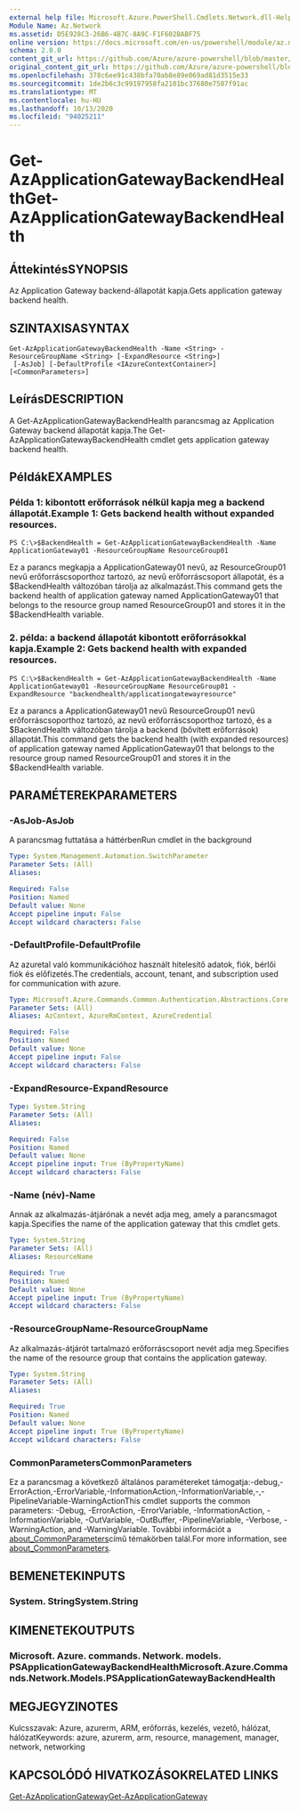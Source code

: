 ```yaml
---
external help file: Microsoft.Azure.PowerShell.Cmdlets.Network.dll-Help.xml
Module Name: Az.Network
ms.assetid: D5E928C3-26B6-4B7C-8A9C-F1F602BABF75
online version: https://docs.microsoft.com/en-us/powershell/module/az.network/get-azapplicationgatewaybackendhealth
schema: 2.0.0
content_git_url: https://github.com/Azure/azure-powershell/blob/master/src/Network/Network/help/Get-AzApplicationGatewayBackendHealth.md
original_content_git_url: https://github.com/Azure/azure-powershell/blob/master/src/Network/Network/help/Get-AzApplicationGatewayBackendHealth.md
ms.openlocfilehash: 378c6ee91c438bfa70ab8e89e069ad81d3515e33
ms.sourcegitcommit: 1de2b6c3c99197958fa2101bc37680e7507f91ac
ms.translationtype: MT
ms.contentlocale: hu-HU
ms.lasthandoff: 10/13/2020
ms.locfileid: "94025211"
---
```

# <span data-ttu-id="954c8-101">Get-AzApplicationGatewayBackendHealth</span><span class="sxs-lookup"><span data-stu-id="954c8-101">Get-AzApplicationGatewayBackendHealth</span></span>

## <span data-ttu-id="954c8-102">Áttekintés</span><span class="sxs-lookup"><span data-stu-id="954c8-102">SYNOPSIS</span></span>
<span data-ttu-id="954c8-103">Az Application Gateway backend-állapotát kapja.</span><span class="sxs-lookup"><span data-stu-id="954c8-103">Gets application gateway backend health.</span></span>

## <span data-ttu-id="954c8-104">SZINTAXISA</span><span class="sxs-lookup"><span data-stu-id="954c8-104">SYNTAX</span></span>

```
Get-AzApplicationGatewayBackendHealth -Name <String> -ResourceGroupName <String> [-ExpandResource <String>]
 [-AsJob] [-DefaultProfile <IAzureContextContainer>] [<CommonParameters>]
```

## <span data-ttu-id="954c8-105">Leírás</span><span class="sxs-lookup"><span data-stu-id="954c8-105">DESCRIPTION</span></span>
<span data-ttu-id="954c8-106">A Get-AzApplicationGatewayBackendHealth parancsmag az Application Gateway backend állapotát kapja.</span><span class="sxs-lookup"><span data-stu-id="954c8-106">The Get-AzApplicationGatewayBackendHealth cmdlet gets application gateway backend health.</span></span>

## <span data-ttu-id="954c8-107">Példák</span><span class="sxs-lookup"><span data-stu-id="954c8-107">EXAMPLES</span></span>

### <span data-ttu-id="954c8-108">Példa 1: kibontott erőforrások nélkül kapja meg a backend állapotát.</span><span class="sxs-lookup"><span data-stu-id="954c8-108">Example 1: Gets backend health without expanded resources.</span></span>
```
PS C:\>$BackendHealth = Get-AzApplicationGatewayBackendHealth -Name ApplicationGateway01 -ResourceGroupName ResourceGroup01
```

<span data-ttu-id="954c8-109">Ez a parancs megkapja a ApplicationGateway01 nevű, az ResourceGroup01 nevű erőforráscsoporthoz tartozó, az nevű erőforráscsoport állapotát, és a $BackendHealth változóban tárolja az alkalmazást.</span><span class="sxs-lookup"><span data-stu-id="954c8-109">This command gets the backend health of application gateway named ApplicationGateway01 that belongs to the resource group named ResourceGroup01 and stores it in the $BackendHealth variable.</span></span>

### <span data-ttu-id="954c8-110">2. példa: a backend állapotát kibontott erőforrásokkal kapja.</span><span class="sxs-lookup"><span data-stu-id="954c8-110">Example 2: Gets backend health with expanded resources.</span></span>
```
PS C:\>$BackendHealth = Get-AzApplicationGatewayBackendHealth -Name ApplicationGateway01 -ResourceGroupName ResourceGroup01 -ExpandResource "backendhealth/applicationgatewayresource"
```

<span data-ttu-id="954c8-111">Ez a parancs a ApplicationGateway01 nevű ResourceGroup01 nevű erőforráscsoporthoz tartozó, az nevű erőforráscsoporthoz tartozó, és a $BackendHealth változóban tárolja a backend (bővített erőforrások) állapotát.</span><span class="sxs-lookup"><span data-stu-id="954c8-111">This command gets the backend health (with expanded resources) of application gateway named ApplicationGateway01 that belongs to the resource group named ResourceGroup01 and stores it in the $BackendHealth variable.</span></span>

## <span data-ttu-id="954c8-112">PARAMÉTEREK</span><span class="sxs-lookup"><span data-stu-id="954c8-112">PARAMETERS</span></span>

### <span data-ttu-id="954c8-113">-AsJob</span><span class="sxs-lookup"><span data-stu-id="954c8-113">-AsJob</span></span>
<span data-ttu-id="954c8-114">A parancsmag futtatása a háttérben</span><span class="sxs-lookup"><span data-stu-id="954c8-114">Run cmdlet in the background</span></span>

```yaml
Type: System.Management.Automation.SwitchParameter
Parameter Sets: (All)
Aliases:

Required: False
Position: Named
Default value: None
Accept pipeline input: False
Accept wildcard characters: False
```

### <span data-ttu-id="954c8-115">-DefaultProfile</span><span class="sxs-lookup"><span data-stu-id="954c8-115">-DefaultProfile</span></span>
<span data-ttu-id="954c8-116">Az azuretal való kommunikációhoz használt hitelesítő adatok, fiók, bérlői fiók és előfizetés.</span><span class="sxs-lookup"><span data-stu-id="954c8-116">The credentials, account, tenant, and subscription used for communication with azure.</span></span>

```yaml
Type: Microsoft.Azure.Commands.Common.Authentication.Abstractions.Core.IAzureContextContainer
Parameter Sets: (All)
Aliases: AzContext, AzureRmContext, AzureCredential

Required: False
Position: Named
Default value: None
Accept pipeline input: False
Accept wildcard characters: False
```

### <span data-ttu-id="954c8-117">-ExpandResource</span><span class="sxs-lookup"><span data-stu-id="954c8-117">-ExpandResource</span></span>
```yaml
Type: System.String
Parameter Sets: (All)
Aliases:

Required: False
Position: Named
Default value: None
Accept pipeline input: True (ByPropertyName)
Accept wildcard characters: False
```

### <span data-ttu-id="954c8-118">-Name (név)</span><span class="sxs-lookup"><span data-stu-id="954c8-118">-Name</span></span>
<span data-ttu-id="954c8-119">Annak az alkalmazás-átjárónak a nevét adja meg, amely a parancsmagot kapja.</span><span class="sxs-lookup"><span data-stu-id="954c8-119">Specifies the name of the application gateway that this cmdlet gets.</span></span>

```yaml
Type: System.String
Parameter Sets: (All)
Aliases: ResourceName

Required: True
Position: Named
Default value: None
Accept pipeline input: True (ByPropertyName)
Accept wildcard characters: False
```

### <span data-ttu-id="954c8-120">-ResourceGroupName</span><span class="sxs-lookup"><span data-stu-id="954c8-120">-ResourceGroupName</span></span>
<span data-ttu-id="954c8-121">Az alkalmazás-átjárót tartalmazó erőforráscsoport nevét adja meg.</span><span class="sxs-lookup"><span data-stu-id="954c8-121">Specifies the name of the resource group that contains the application gateway.</span></span>

```yaml
Type: System.String
Parameter Sets: (All)
Aliases:

Required: True
Position: Named
Default value: None
Accept pipeline input: True (ByPropertyName)
Accept wildcard characters: False
```

### <span data-ttu-id="954c8-122">CommonParameters</span><span class="sxs-lookup"><span data-stu-id="954c8-122">CommonParameters</span></span>
<span data-ttu-id="954c8-123">Ez a parancsmag a következő általános paramétereket támogatja:-debug,-ErrorAction,-ErrorVariable,-InformationAction,-InformationVariable,-,-PipelineVariable-WarningAction</span><span class="sxs-lookup"><span data-stu-id="954c8-123">This cmdlet supports the common parameters: -Debug, -ErrorAction, -ErrorVariable, -InformationAction, -InformationVariable, -OutVariable, -OutBuffer, -PipelineVariable, -Verbose, -WarningAction, and -WarningVariable.</span></span> <span data-ttu-id="954c8-124">További információt a [about_CommonParameters](http://go.microsoft.com/fwlink/?LinkID=113216)című témakörben talál.</span><span class="sxs-lookup"><span data-stu-id="954c8-124">For more information, see [about_CommonParameters](http://go.microsoft.com/fwlink/?LinkID=113216).</span></span>

## <span data-ttu-id="954c8-125">BEMENETEK</span><span class="sxs-lookup"><span data-stu-id="954c8-125">INPUTS</span></span>

### <span data-ttu-id="954c8-126">System. String</span><span class="sxs-lookup"><span data-stu-id="954c8-126">System.String</span></span>

## <span data-ttu-id="954c8-127">KIMENETEK</span><span class="sxs-lookup"><span data-stu-id="954c8-127">OUTPUTS</span></span>

### <span data-ttu-id="954c8-128">Microsoft. Azure. commands. Network. models. PSApplicationGatewayBackendHealth</span><span class="sxs-lookup"><span data-stu-id="954c8-128">Microsoft.Azure.Commands.Network.Models.PSApplicationGatewayBackendHealth</span></span>

## <span data-ttu-id="954c8-129">MEGJEGYZI</span><span class="sxs-lookup"><span data-stu-id="954c8-129">NOTES</span></span>
<span data-ttu-id="954c8-130">Kulcsszavak: Azure, azurerm, ARM, erőforrás, kezelés, vezető, hálózat, hálózat</span><span class="sxs-lookup"><span data-stu-id="954c8-130">Keywords: azure, azurerm, arm, resource, management, manager, network, networking</span></span>

## <span data-ttu-id="954c8-131">KAPCSOLÓDÓ HIVATKOZÁSOK</span><span class="sxs-lookup"><span data-stu-id="954c8-131">RELATED LINKS</span></span>

[<span data-ttu-id="954c8-132">Get-AzApplicationGateway</span><span class="sxs-lookup"><span data-stu-id="954c8-132">Get-AzApplicationGateway</span></span>](./Get-AzApplicationGateway.md)

